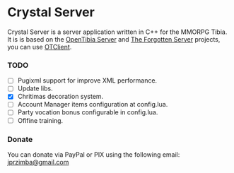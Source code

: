 # Crystal Server

Crystal Server is a server application written in C++ for the MMORPG Tibia. It is is based on the [OpenTibia Server](https://github.com/opentibia/server) and [The Forgotten Server](https://github.com/otland/forgottenserver) projects, you can use [OTClient](https://github.com/edubart/otclient).

### TODO
- [ ] Pugixml support for improve XML performance.
- [ ] Update libs.
- [x] Chritimas decoration system.
- [ ] Account Manager items configuration at config.lua.
- [ ] Party vocation bonus configurable in config.lua.
- [ ] Oflfine training.

### Donate

You can donate via PayPal or PIX using the following email: jprzimba@gmail.com